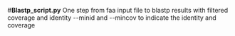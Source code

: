 #**Blastp_script.py**
One step from faa input file to blastp results with filtered coverage and identity
--minid and --mincov to indicate the identity and coverage

